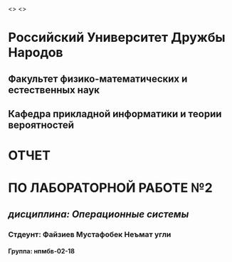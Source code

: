 <<!--# Лабораторные работы -->>
<<!-- # 2.1-laboratory-work -->>

# __Российский Университет Дружбы Народов__
## __Факультет физико-математических и естественных наук__
## __Кафедра прикладной информатики и теории вероятностей__
# __ОТЧЕТ__ 
# __ПО ЛАБОРАТОРНОЙ РАБОТЕ №2__
## _дисциплина: Операционные системы_
### Стдеунт: Файзиев Мустафобек Неъмат угли
#### Группа: нпмбв-02-18

